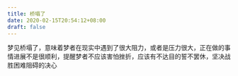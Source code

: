 ```yaml
---
title: 桥塌了
date: 2020-02-15T20:54:12+08:00
draft: false
---
```


梦见桥塌了，意味着梦者在现实中遇到了很大阻力，或者是压力很大，正在做的事情进展不是很顺利，提醒梦者不应该害怕挫折，应该有不达目的誓不罢休，坚决战胜困难阻碍的决心